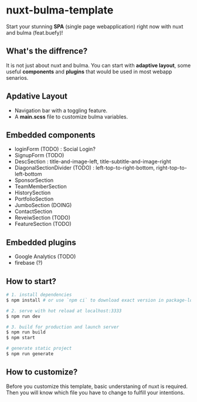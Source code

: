 # nuxt-bulma-template
Start your stunning **SPA** (single page webapplication) right now with nuxt and bulma (feat.buefy)!

## What's the diffrence?
It is not just about nuxt and bulma. You can start with **adaptive layout**, some useful **components** and **plugins** that would be used in most webapp senarios.


## Apdative Layout
* Navigation bar with a toggling feature.
* A **main.scss** file to customize bulma variables.
## Embedded components

* loginForm (TODO) : Social Login?
* SignupForm (TODO)
* DescSection : title-and-image-left, title-subtitle-and-image-right
* DiagonalSectionDivider (TODO) : left-top-to-right-bottom, right-top-to-left-bottom
* SponsorSection
* TeamMemberSection
* HistorySection
* PortfolioSection
* JumboSection (DOING)
* ContactSection
* ReveiwSection (TODO)
* FeatureSection (TODO)


## Embedded plugins

* Google Analytics (TODO)
* firebase (?)

## How to start?

``` bash
# 1. install dependencies
$ npm install # or use `npm ci` to download exact version in package-lock.json

# 2. serve with hot reload at localhost:3333
$ npm run dev

# 3. build for production and launch server
$ npm run build
$ npm start

# generate static project
$ npm run generate
```

## How to customize?

Before you customize this template, basic understaning of nuxt is required. Then you will know which file you have to change to fulfill your intentions.